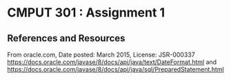 # CMPUT 301 : Assignment 1

## References and Resources
From oracle.com, Date posted: March 2015, License: JSR-000337
https://docs.oracle.com/javase/8/docs/api/java/text/DateFormat.html
and https://docs.oracle.com/javase/8/docs/api/java/sql/PreparedStatement.html

